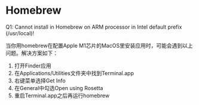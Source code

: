 # Homebrew

Q1: Cannot install in Homebrew on ARM processor in Intel default prefix (/usr/local)!

当你用homebrew在配置Apple M1芯片的MacOS里安装应用时，可能会遇到以上问题。解决方案如下：

1. 打开Finder应用
1. 在Applications/Utilities文件夹中找到Terminal.app  
1. 右键菜单选择Get Info
1. 在General中勾选Open using Rosetta
1. 重启Terminal.app之后再运行homebrew

